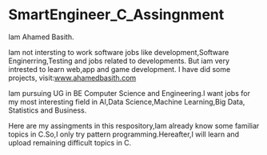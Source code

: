 # SmartEngineer_C_Assingnment

Iam Ahamed Basith.

Iam not intersting to work software jobs like development,Software Enginerring,Testing and jobs related to developments.
But iam very intrested to learn web,app and game development.
I have did some projects,
visit:www.ahamedbasith.com

Iam pursuing UG in BE Computer Science and Engineering.I want jobs for my most interesting field in AI,Data Science,Machine Learning,Big Data,
Statistics and Business.

Here are my assingments in this respository,Iam already know some familiar topics in C.So,I only try pattern programming.Hereafter,I will learn
and upload remaining difficult topics in C.
